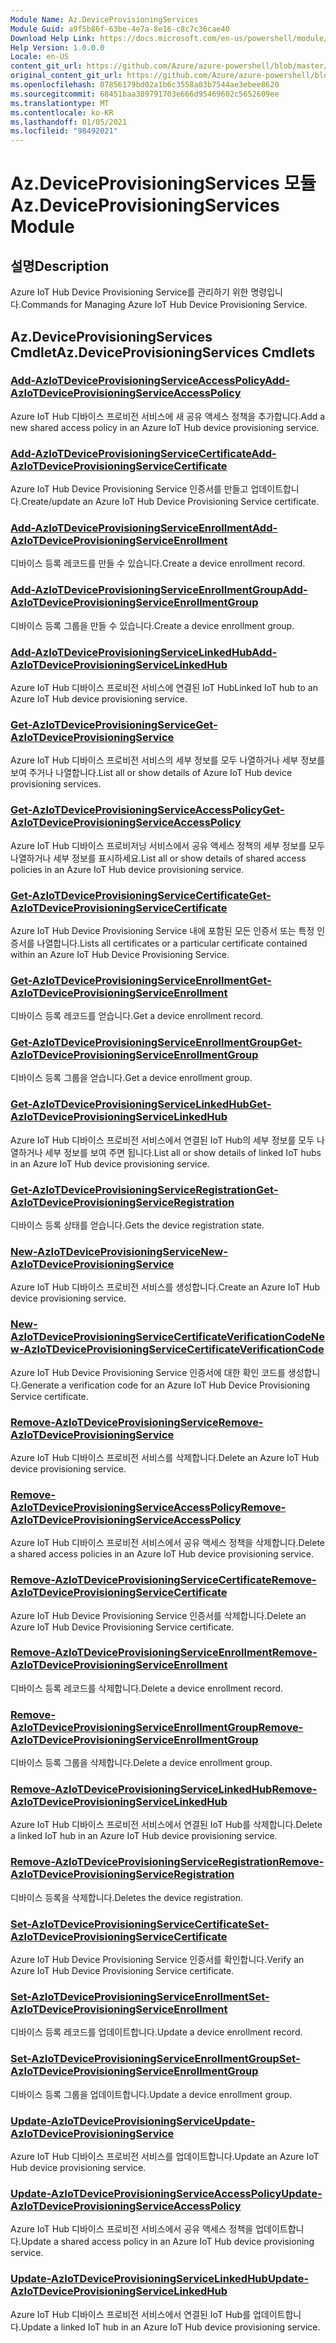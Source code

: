 ```yaml
---
Module Name: Az.DeviceProvisioningServices
Module Guid: a9f5b86f-63be-4e7a-8e16-c8c7c36cae40
Download Help Link: https://docs.microsoft.com/en-us/powershell/module/az.deviceprovisioningservices
Help Version: 1.0.0.0
Locale: en-US
content_git_url: https://github.com/Azure/azure-powershell/blob/master/src/DeviceProvisioningServices/DeviceProvisioningServices/help/Az.DeviceProvisioningServices.md
original_content_git_url: https://github.com/Azure/azure-powershell/blob/master/src/DeviceProvisioningServices/DeviceProvisioningServices/help/Az.DeviceProvisioningServices.md
ms.openlocfilehash: 07856179bd02a1b6c3558a03b7544ae3ebee8620
ms.sourcegitcommit: 68451baa389791703e666d95469602c5652609ee
ms.translationtype: MT
ms.contentlocale: ko-KR
ms.lasthandoff: 01/05/2021
ms.locfileid: "98492021"
---
```

# <span data-ttu-id="c6f66-101">Az.DeviceProvisioningServices 모듈</span><span class="sxs-lookup"><span data-stu-id="c6f66-101">Az.DeviceProvisioningServices Module</span></span>
## <span data-ttu-id="c6f66-102">설명</span><span class="sxs-lookup"><span data-stu-id="c6f66-102">Description</span></span>
<span data-ttu-id="c6f66-103">Azure IoT Hub Device Provisioning Service를 관리하기 위한 명령입니다.</span><span class="sxs-lookup"><span data-stu-id="c6f66-103">Commands for Managing Azure IoT Hub Device Provisioning Service.</span></span>

## <span data-ttu-id="c6f66-104">Az.DeviceProvisioningServices Cmdlet</span><span class="sxs-lookup"><span data-stu-id="c6f66-104">Az.DeviceProvisioningServices Cmdlets</span></span>
### [<span data-ttu-id="c6f66-105">Add-AzIoTDeviceProvisioningServiceAccessPolicy</span><span class="sxs-lookup"><span data-stu-id="c6f66-105">Add-AzIoTDeviceProvisioningServiceAccessPolicy</span></span>](Add-AzIoTDeviceProvisioningServiceAccessPolicy.md)
<span data-ttu-id="c6f66-106">Azure IoT Hub 디바이스 프로비전 서비스에 새 공유 액세스 정책을 추가합니다.</span><span class="sxs-lookup"><span data-stu-id="c6f66-106">Add a new shared access policy in an Azure IoT Hub device provisioning service.</span></span>

### [<span data-ttu-id="c6f66-107">Add-AzIoTDeviceProvisioningServiceCertificate</span><span class="sxs-lookup"><span data-stu-id="c6f66-107">Add-AzIoTDeviceProvisioningServiceCertificate</span></span>](Add-AzIoTDeviceProvisioningServiceCertificate.md)
<span data-ttu-id="c6f66-108">Azure IoT Hub Device Provisioning Service 인증서를 만들고 업데이트합니다.</span><span class="sxs-lookup"><span data-stu-id="c6f66-108">Create/update an Azure IoT Hub Device Provisioning Service certificate.</span></span>

### [<span data-ttu-id="c6f66-109">Add-AzIoTDeviceProvisioningServiceEnrollment</span><span class="sxs-lookup"><span data-stu-id="c6f66-109">Add-AzIoTDeviceProvisioningServiceEnrollment</span></span>](Add-AzIoTDeviceProvisioningServiceEnrollment.md)
<span data-ttu-id="c6f66-110">디바이스 등록 레코드를 만들 수 있습니다.</span><span class="sxs-lookup"><span data-stu-id="c6f66-110">Create a device enrollment record.</span></span>

### [<span data-ttu-id="c6f66-111">Add-AzIoTDeviceProvisioningServiceEnrollmentGroup</span><span class="sxs-lookup"><span data-stu-id="c6f66-111">Add-AzIoTDeviceProvisioningServiceEnrollmentGroup</span></span>](Add-AzIoTDeviceProvisioningServiceEnrollmentGroup.md)
<span data-ttu-id="c6f66-112">디바이스 등록 그룹을 만들 수 있습니다.</span><span class="sxs-lookup"><span data-stu-id="c6f66-112">Create a device enrollment group.</span></span>

### [<span data-ttu-id="c6f66-113">Add-AzIoTDeviceProvisioningServiceLinkedHub</span><span class="sxs-lookup"><span data-stu-id="c6f66-113">Add-AzIoTDeviceProvisioningServiceLinkedHub</span></span>](Add-AzIoTDeviceProvisioningServiceLinkedHub.md)
<span data-ttu-id="c6f66-114">Azure IoT Hub 디바이스 프로비전 서비스에 연결된 IoT Hub</span><span class="sxs-lookup"><span data-stu-id="c6f66-114">Linked IoT hub to an Azure IoT Hub device provisioning service.</span></span>

### [<span data-ttu-id="c6f66-115">Get-AzIoTDeviceProvisioningService</span><span class="sxs-lookup"><span data-stu-id="c6f66-115">Get-AzIoTDeviceProvisioningService</span></span>](Get-AzIoTDeviceProvisioningService.md)
<span data-ttu-id="c6f66-116">Azure IoT Hub 디바이스 프로비전 서비스의 세부 정보를 모두 나열하거나 세부 정보를 보여 주거나 나열합니다.</span><span class="sxs-lookup"><span data-stu-id="c6f66-116">List all or show details of Azure IoT Hub device provisioning services.</span></span>

### [<span data-ttu-id="c6f66-117">Get-AzIoTDeviceProvisioningServiceAccessPolicy</span><span class="sxs-lookup"><span data-stu-id="c6f66-117">Get-AzIoTDeviceProvisioningServiceAccessPolicy</span></span>](Get-AzIoTDeviceProvisioningServiceAccessPolicy.md)
<span data-ttu-id="c6f66-118">Azure IoT Hub 디바이스 프로비저닝 서비스에서 공유 액세스 정책의 세부 정보를 모두 나열하거나 세부 정보를 표시하세요.</span><span class="sxs-lookup"><span data-stu-id="c6f66-118">List all or show details of shared access policies in an Azure IoT Hub device provisioning service.</span></span>

### [<span data-ttu-id="c6f66-119">Get-AzIoTDeviceProvisioningServiceCertificate</span><span class="sxs-lookup"><span data-stu-id="c6f66-119">Get-AzIoTDeviceProvisioningServiceCertificate</span></span>](Get-AzIoTDeviceProvisioningServiceCertificate.md)
<span data-ttu-id="c6f66-120">Azure IoT Hub Device Provisioning Service 내에 포함된 모든 인증서 또는 특정 인증서를 나열합니다.</span><span class="sxs-lookup"><span data-stu-id="c6f66-120">Lists all certificates or a particular certificate contained within an Azure IoT Hub Device Provisioning Service.</span></span>

### [<span data-ttu-id="c6f66-121">Get-AzIoTDeviceProvisioningServiceEnrollment</span><span class="sxs-lookup"><span data-stu-id="c6f66-121">Get-AzIoTDeviceProvisioningServiceEnrollment</span></span>](Get-AzIoTDeviceProvisioningServiceEnrollment.md)
<span data-ttu-id="c6f66-122">디바이스 등록 레코드를 얻습니다.</span><span class="sxs-lookup"><span data-stu-id="c6f66-122">Get a device enrollment record.</span></span>

### [<span data-ttu-id="c6f66-123">Get-AzIoTDeviceProvisioningServiceEnrollmentGroup</span><span class="sxs-lookup"><span data-stu-id="c6f66-123">Get-AzIoTDeviceProvisioningServiceEnrollmentGroup</span></span>](Get-AzIoTDeviceProvisioningServiceEnrollmentGroup.md)
<span data-ttu-id="c6f66-124">디바이스 등록 그룹을 얻습니다.</span><span class="sxs-lookup"><span data-stu-id="c6f66-124">Get a device enrollment group.</span></span>

### [<span data-ttu-id="c6f66-125">Get-AzIoTDeviceProvisioningServiceLinkedHub</span><span class="sxs-lookup"><span data-stu-id="c6f66-125">Get-AzIoTDeviceProvisioningServiceLinkedHub</span></span>](Get-AzIoTDeviceProvisioningServiceLinkedHub.md)
<span data-ttu-id="c6f66-126">Azure IoT Hub 디바이스 프로비전 서비스에서 연결된 IoT Hub의 세부 정보를 모두 나열하거나 세부 정보를 보여 주면 됩니다.</span><span class="sxs-lookup"><span data-stu-id="c6f66-126">List all or show details of linked IoT hubs in an Azure IoT Hub device provisioning service.</span></span>

### [<span data-ttu-id="c6f66-127">Get-AzIoTDeviceProvisioningServiceRegistration</span><span class="sxs-lookup"><span data-stu-id="c6f66-127">Get-AzIoTDeviceProvisioningServiceRegistration</span></span>](Get-AzIoTDeviceProvisioningServiceRegistration.md)
<span data-ttu-id="c6f66-128">디바이스 등록 상태를 얻습니다.</span><span class="sxs-lookup"><span data-stu-id="c6f66-128">Gets the device registration state.</span></span>

### [<span data-ttu-id="c6f66-129">New-AzIoTDeviceProvisioningService</span><span class="sxs-lookup"><span data-stu-id="c6f66-129">New-AzIoTDeviceProvisioningService</span></span>](New-AzIoTDeviceProvisioningService.md)
<span data-ttu-id="c6f66-130">Azure IoT Hub 디바이스 프로비전 서비스를 생성합니다.</span><span class="sxs-lookup"><span data-stu-id="c6f66-130">Create an Azure IoT Hub device provisioning service.</span></span>

### [<span data-ttu-id="c6f66-131">New-AzIoTDeviceProvisioningServiceCertificateVerificationCode</span><span class="sxs-lookup"><span data-stu-id="c6f66-131">New-AzIoTDeviceProvisioningServiceCertificateVerificationCode</span></span>](New-AzIoTDeviceProvisioningServiceCertificateVerificationCode.md)
<span data-ttu-id="c6f66-132">Azure IoT Hub Device Provisioning Service 인증서에 대한 확인 코드를 생성합니다.</span><span class="sxs-lookup"><span data-stu-id="c6f66-132">Generate a verification code for an Azure IoT Hub Device Provisioning Service certificate.</span></span>

### [<span data-ttu-id="c6f66-133">Remove-AzIoTDeviceProvisioningService</span><span class="sxs-lookup"><span data-stu-id="c6f66-133">Remove-AzIoTDeviceProvisioningService</span></span>](Remove-AzIoTDeviceProvisioningService.md)
<span data-ttu-id="c6f66-134">Azure IoT Hub 디바이스 프로비전 서비스를 삭제합니다.</span><span class="sxs-lookup"><span data-stu-id="c6f66-134">Delete an Azure IoT Hub device provisioning service.</span></span>

### [<span data-ttu-id="c6f66-135">Remove-AzIoTDeviceProvisioningServiceAccessPolicy</span><span class="sxs-lookup"><span data-stu-id="c6f66-135">Remove-AzIoTDeviceProvisioningServiceAccessPolicy</span></span>](Remove-AzIoTDeviceProvisioningServiceAccessPolicy.md)
<span data-ttu-id="c6f66-136">Azure IoT Hub 디바이스 프로비전 서비스에서 공유 액세스 정책을 삭제합니다.</span><span class="sxs-lookup"><span data-stu-id="c6f66-136">Delete a shared access policies in an Azure IoT Hub device provisioning service.</span></span>

### [<span data-ttu-id="c6f66-137">Remove-AzIoTDeviceProvisioningServiceCertificate</span><span class="sxs-lookup"><span data-stu-id="c6f66-137">Remove-AzIoTDeviceProvisioningServiceCertificate</span></span>](Remove-AzIoTDeviceProvisioningServiceCertificate.md)
<span data-ttu-id="c6f66-138">Azure IoT Hub Device Provisioning Service 인증서를 삭제합니다.</span><span class="sxs-lookup"><span data-stu-id="c6f66-138">Delete an Azure IoT Hub Device Provisioning Service certificate.</span></span>

### [<span data-ttu-id="c6f66-139">Remove-AzIoTDeviceProvisioningServiceEnrollment</span><span class="sxs-lookup"><span data-stu-id="c6f66-139">Remove-AzIoTDeviceProvisioningServiceEnrollment</span></span>](Remove-AzIoTDeviceProvisioningServiceEnrollment.md)
<span data-ttu-id="c6f66-140">디바이스 등록 레코드를 삭제합니다.</span><span class="sxs-lookup"><span data-stu-id="c6f66-140">Delete a device enrollment record.</span></span>

### [<span data-ttu-id="c6f66-141">Remove-AzIoTDeviceProvisioningServiceEnrollmentGroup</span><span class="sxs-lookup"><span data-stu-id="c6f66-141">Remove-AzIoTDeviceProvisioningServiceEnrollmentGroup</span></span>](Remove-AzIoTDeviceProvisioningServiceEnrollmentGroup.md)
<span data-ttu-id="c6f66-142">디바이스 등록 그룹을 삭제합니다.</span><span class="sxs-lookup"><span data-stu-id="c6f66-142">Delete a device enrollment group.</span></span>

### [<span data-ttu-id="c6f66-143">Remove-AzIoTDeviceProvisioningServiceLinkedHub</span><span class="sxs-lookup"><span data-stu-id="c6f66-143">Remove-AzIoTDeviceProvisioningServiceLinkedHub</span></span>](Remove-AzIoTDeviceProvisioningServiceLinkedHub.md)
<span data-ttu-id="c6f66-144">Azure IoT Hub 디바이스 프로비전 서비스에서 연결된 IoT Hub를 삭제합니다.</span><span class="sxs-lookup"><span data-stu-id="c6f66-144">Delete a linked IoT hub in an Azure IoT Hub device provisioning service.</span></span>

### [<span data-ttu-id="c6f66-145">Remove-AzIoTDeviceProvisioningServiceRegistration</span><span class="sxs-lookup"><span data-stu-id="c6f66-145">Remove-AzIoTDeviceProvisioningServiceRegistration</span></span>](Remove-AzIoTDeviceProvisioningServiceRegistration.md)
<span data-ttu-id="c6f66-146">디바이스 등록을 삭제합니다.</span><span class="sxs-lookup"><span data-stu-id="c6f66-146">Deletes the device registration.</span></span>

### [<span data-ttu-id="c6f66-147">Set-AzIoTDeviceProvisioningServiceCertificate</span><span class="sxs-lookup"><span data-stu-id="c6f66-147">Set-AzIoTDeviceProvisioningServiceCertificate</span></span>](Set-AzIoTDeviceProvisioningServiceCertificate.md)
<span data-ttu-id="c6f66-148">Azure IoT Hub Device Provisioning Service 인증서를 확인합니다.</span><span class="sxs-lookup"><span data-stu-id="c6f66-148">Verify an Azure IoT Hub Device Provisioning Service certificate.</span></span>

### [<span data-ttu-id="c6f66-149">Set-AzIoTDeviceProvisioningServiceEnrollment</span><span class="sxs-lookup"><span data-stu-id="c6f66-149">Set-AzIoTDeviceProvisioningServiceEnrollment</span></span>](Set-AzIoTDeviceProvisioningServiceEnrollment.md)
<span data-ttu-id="c6f66-150">디바이스 등록 레코드를 업데이트합니다.</span><span class="sxs-lookup"><span data-stu-id="c6f66-150">Update a device enrollment record.</span></span>

### [<span data-ttu-id="c6f66-151">Set-AzIoTDeviceProvisioningServiceEnrollmentGroup</span><span class="sxs-lookup"><span data-stu-id="c6f66-151">Set-AzIoTDeviceProvisioningServiceEnrollmentGroup</span></span>](Set-AzIoTDeviceProvisioningServiceEnrollmentGroup.md)
<span data-ttu-id="c6f66-152">디바이스 등록 그룹을 업데이트합니다.</span><span class="sxs-lookup"><span data-stu-id="c6f66-152">Update a device enrollment group.</span></span>

### [<span data-ttu-id="c6f66-153">Update-AzIoTDeviceProvisioningService</span><span class="sxs-lookup"><span data-stu-id="c6f66-153">Update-AzIoTDeviceProvisioningService</span></span>](Update-AzIoTDeviceProvisioningService.md)
<span data-ttu-id="c6f66-154">Azure IoT Hub 디바이스 프로비전 서비스를 업데이트합니다.</span><span class="sxs-lookup"><span data-stu-id="c6f66-154">Update an Azure IoT Hub device provisioning service.</span></span>

### [<span data-ttu-id="c6f66-155">Update-AzIoTDeviceProvisioningServiceAccessPolicy</span><span class="sxs-lookup"><span data-stu-id="c6f66-155">Update-AzIoTDeviceProvisioningServiceAccessPolicy</span></span>](Update-AzIoTDeviceProvisioningServiceAccessPolicy.md)
<span data-ttu-id="c6f66-156">Azure IoT Hub 디바이스 프로비전 서비스에서 공유 액세스 정책을 업데이트합니다.</span><span class="sxs-lookup"><span data-stu-id="c6f66-156">Update a shared access policy in an Azure IoT Hub device provisioning service.</span></span>

### [<span data-ttu-id="c6f66-157">Update-AzIoTDeviceProvisioningServiceLinkedHub</span><span class="sxs-lookup"><span data-stu-id="c6f66-157">Update-AzIoTDeviceProvisioningServiceLinkedHub</span></span>](Update-AzIoTDeviceProvisioningServiceLinkedHub.md)
<span data-ttu-id="c6f66-158">Azure IoT Hub 디바이스 프로비전 서비스에서 연결된 IoT Hub를 업데이트합니다.</span><span class="sxs-lookup"><span data-stu-id="c6f66-158">Update a linked IoT hub in an Azure IoT Hub device provisioning service.</span></span>

